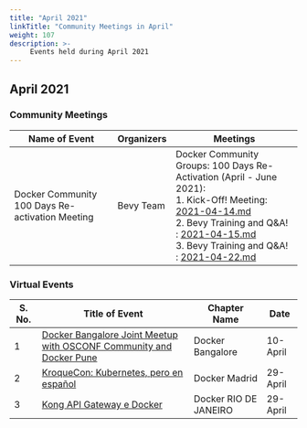 ```yaml
---
title: "April 2021"
linkTitle: "Community Meetings in April"
weight: 107
description: >-
     Events held during April 2021
---
```


## April 2021

### Community Meetings

| Name of Event    |  Organizers  | Meetings | 
|-----------|-----------------|----------------|
| Docker Community 100 Days Re-activation Meeting |  Bevy Team | Docker Community Groups: 100 Days Re-Activation (April - June 2021):<br>  1. Kick-Off! Meeting: [2021-04-14.md](https://events.docker.com/events/details/docker-docker-community-leaders-presents-docker-community-groups-re-activation-kick-off/)<br> 2. Bevy Training and Q&A! : [2021-04-15.md](https://events.docker.com/events/details/docker-docker-community-leaders-presents-docker-community-groups-bevy-training-and-qa/)<br> 3. Bevy Training and Q&A! : [2021-04-22.md](https://events.docker.com/events/details/docker-docker-community-leaders-presents-docker-community-groups-bevy-training-and-qa-1/)

### Virtual Events

| S. No. | Title of Event   |  Chapter Name | Date | 
|----|-------|-----------------|----------------|
| 1 | [Docker Bangalore Joint Meetup with OSCONF Community and Docker Pune](https://events.docker.com/events/details/docker-pune-presents-a-joint-meetup-with-open-source-community-conference-osconf-2021-online-virtual-event/) | Docker Bangalore | 10-April | 
| 2 | [KroqueCon: Kubernetes, pero en español](https://events.docker.com/events/details/docker-madrid-presents-kroquecon-kubernetes-pero-en-espanol/) | Docker Madrid | 29-April |
| 3 | [Kong API Gateway e Docker](https://events.docker.com/events/details/docker-rio-de-janeiro-presents-kong-api-gateway-e-docker/) | Docker RIO DE JANEIRO | 29-April |
